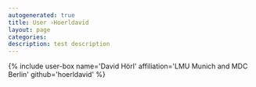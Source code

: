 ```yaml
---
autogenerated: true
title: User ›Hoerldavid
layout: page
categories: 
description: test description
---
```


{% include user-box name='David Hörl' affiliation='LMU Munich and MDC Berlin' github='hoerldavid' %}

